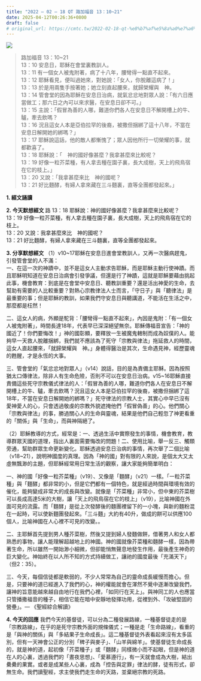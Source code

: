 ```yaml
---
title: "2022 – 02 – 18 QT 路加福音 13：10~21"
date: 2025-04-12T00:26:36+0800
draft: false
# original_url: https://cmtc.tw/2022-02-18-qt-%e8%b7%af%e5%8a%a0%e7%a6%8f%e9%9f%b3-13%ef%bc%9a1021
---
```


![](/images/qt.jpg)
> 路加福音 13：10\~21  
> 13：10 安息日，耶穌在會堂裏教訓人。  
> 13：11 有一個女人被鬼附著，病了十八年，腰彎得一點直不起來。  
> 13：12 耶穌看見，便叫過她來，對她說：「女人，你脫離這病了！」  
> 13：13 於是用兩隻手按著她；她立刻直起腰來，就歸榮耀與　神。  
> 13：14 管會堂的因為耶穌在安息日治病，就氣忿忿地對眾人說：「有六日應當做工；那六日之內可以來求醫，在安息日卻不可。」  
> 13：15 主說：「假冒為善的人哪，難道你們各人在安息日不解開槽上的牛、驢，牽去飲嗎？  
> 13：16 況且這女人本是亞伯拉罕的後裔，被撒但捆綁了這十八年，不當在安息日解開她的綁嗎？」  
> 13：17 耶穌說這話，他的敵人都慚愧了；眾人因他所行一切榮耀的事，就都歡喜了。  
> 13：18 耶穌說：「　神的國好像甚麼？我拿甚麼來比較呢？  
> 13：19 好像一粒芥菜種，有人拿去種在園子裏，長大成樹，天上的飛鳥宿在它的枝上。」  
> 13：20 又說：「我拿甚麼來比　神的國呢？  
> 13：21 好比麵酵，有婦人拿來藏在三斗麵裏，直等全團都發起來。」

**1. 經文誦讀**

**2.  今天默想經文**
路 13：18 耶穌說：神的國好像甚麼？我拿甚麼來比較呢？  
13：19 好像一粒芥菜種，有人拿去種在園子裏，長大成樹，天上的飛鳥宿在它的枝上。  
13：20 又說：我拿甚麼來比　神的國呢？  
13：21 好比麵酵，有婦人拿來藏在三斗麵裏，直等全團都發起來。

**3. 分享默想經文**
（1）v10\~17耶穌在安息日進會堂教訓人，又再一次醫病趕鬼，引發管會堂的人不滿：  
一、在這一次的神蹟中，並不是這女人主動求告耶穌，而是耶穌主動行使神蹟。而且耶穌明知道在安息日治病會引發爭議，但還是行了神蹟，這就是耶穌要藉由挑起此事，機會教育：到底是在會堂中安息日、聽教訓重要？還是活出神愛的生命，去幫助有需要的人比較重要？對熱心宗教律法人士而言，「守日子」與「聽律法」是最重要的事；但是耶穌的教訓，如果我們守安息日與聽講道，不能活在生活之中，那麼都是枉然！

二、這女人的病，外顯是駝背：「腰彎得一點直不起來」，內因是鬼附：「有一個女人被鬼附著」，時間長達18年，代表早已深深絕望無奈。耶穌傳福音宣告：「神的國近了！你們要悔改！」神的國彰顯，要釋放一生被魔鬼轄制而成為奴僕的人。能夠早一天救人脫離捆綁，我們就不應該為了死守「宗教與律法」拖延救人的時間，這女人直起腰來，「就歸榮耀與　神。」身體得醫治是其次，生命遇見神，經歷靈魂的甦醒，才是永恆的大事。

三、管會堂的「氣忿忿地對眾人」（v14）說話，目的是為責備主耶穌。因為按照猶太口傳律法，除非人有生命危險，否則不可以在安息日治病。v15\~16耶穌直接責備這些死守宗教儀式律法的人：「假冒為善的人哪，難道你們各人在安息日不解開槽上的牛、驢，牽去飲嗎？況且這女人本是亞伯拉罕的後裔，被撒但捆綁了這18年，不當在安息日解開她的綁嗎？」死守律法的宗教人士，其實心中早已沒有愛神愛人的心，只會透過敬虔的宗教外貌遮掩他們「假冒偽善」的心。他們關心「宗教與律法」的事，勝過關心人的生命與靈魂，結果是他們自己輕忽了神更看重的「關係」與「生命」，而與神隔絕了。

（2）耶穌教導的方式，經常是：一、透過生活中實際發生的事情，機會教育，教導群眾天國的道理，指出人裏面需要悔改的問題！二、使用比喻，舉一反三、觸類旁通，幫助群眾生命更新變化。耶穌透過安息日治病的事情，再次舉了二個比喻（v18\~21），說明神國度的真理。因為「神的國」對有限的人來說，是個太大又太虛無飄渺的主題，但耶穌經常用日常生活的觀察，讓大家能夠簡單明白：

一、神的國「好像一粒芥菜種」（v19）、又像是「麵酵」（v21）一樣。「一粒芥菜種」與「麵酵」都非常的小，但是它們都有一個特色，就是經過時間與環境有效的催化，能夠變成非常大的成長與改變。就像是「芥菜種」非常小，但中東的芥菜樹可以長成高達5米的大樹，讓「天上的飛鳥宿在它的枝上」（v19），比喻神國在外面可見的流露。而「麵酵」是從上次發酵後的麵團裡留下的一小塊，與新的麵粉混在一起時，可以使新麵團發起來。「三斗麵」大約有40升，做成的餅可以供應100個人，比喻神國在人心裡不可見的改變。。

二、主耶穌首先提到男人種芥菜樹，然後又提到婦人發麵做餅，借著男人和女人都熟悉的事物，讓人能理解超越地上的神國。神的國就像芥菜種和麵酵一樣，因為帶著生命，所以雖然一開始渺小細微，但卻能悄無聲息地發生作用，最後產生神奇的巨大變化。神始終在以人所不知的方式持續做工，讓祂的國度最後「充滿天下」（但2：35）。

三、今天，每個信徒都是軟弱的，不少人常常為自己的靈命成長緩慢而擔心。但是，只要神的道已經進入了我們的心，神的權能就會在渾然不覺中逐漸改變我們，讓神的旨意能越來越自由地行在我們心裡，「如同行在天上」。與神同工的人也應當只管播撒福音的種子，相信它能在暗中安靜地發揮功用，從裡到外、「攻破堅固的營壘」。— 《聖經綜合解讀》

**4. 今天的回應**
我們今天的基督徒，可以分為二種發展路線，一種基督徒走的是「宗教路線」，在乎的是死守宗教外面的規條儀式；一種是走「生命路線」，看重的是「與神的關係」與「多結果子生命成長」。這二種基督徒外表看起來沒有太多區別，但有一天神會公正的分別「稗子與麥子」、「山羊與綿羊」。使基督徒生命成長的，就是神的道，起初像「芥菜種子」或「麵酵」同樣微小而不起眼，但是神的道在人的心裏，透過我們的「晝夜思想」、「愛慕遵行」，有一天就會成為大樹，結出纍纍的果實。或者是成某些人心裏，成為「控告與定罪」律法的酵，徒有形式，卻無生命。我們讀聖經，求主使我們走生命的天路，並棄絕宗教的死路。
